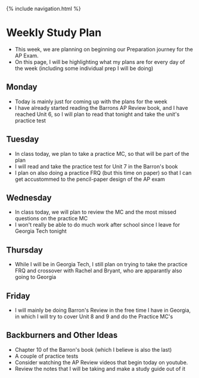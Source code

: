 {% include navigation.html %}
# Weekly Study Plan
- This week, we are planning on beginning our Preparation journey for the AP Exam.
- On this page, I will be highlighting what my plans are for every day of the week (including some individual prep I will be doing)

## Monday
- Today is mainly just for coming up with the plans for the week
- I have already started reading the Barrons AP Review book, and I have reached Unit 6, so I will plan to read that tonight and take the unit's practice test

## Tuesday
- In class today, we plan to take a practice MC, so that will be part of the plan
- I will read and take the practice test for Unit 7 in the Barron's book
- I plan on also doing a practice FRQ (but this time on paper) so that I can get accustommed to the pencil-paper design of the AP exam

## Wednesday
- In class today, we will plan to review the MC and the most missed questions on the practice MC
- I won't really be able to do much work after school since I leave for Georgia Tech tonight

## Thursday
- While I will be in Georgia Tech, I still plan on trying to take the practice FRQ and crossover with Rachel and Bryant, who are apparantly also going to Georgia

## Friday
- I will mainly be doing Barron's Review in the free time I have in Georgia, in which I will try to cover Unit 8 and 9 and do the Practice MC's

## Backburners and Other Ideas
- Chapter 10 of the Barron's book (which I believe is also the last)
- A couple of practice tests
- Consider watching the AP Review videos that begin today on youtube.
- Review the notes that I will be taking and make a study guide out of it
